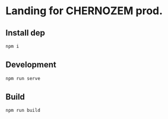 # Landing for CHERNOZEM prod.

## Install dep

```sh
npm i
```

## Development

```sh
npm run serve
```

## Build

```sh
npm run build
```
